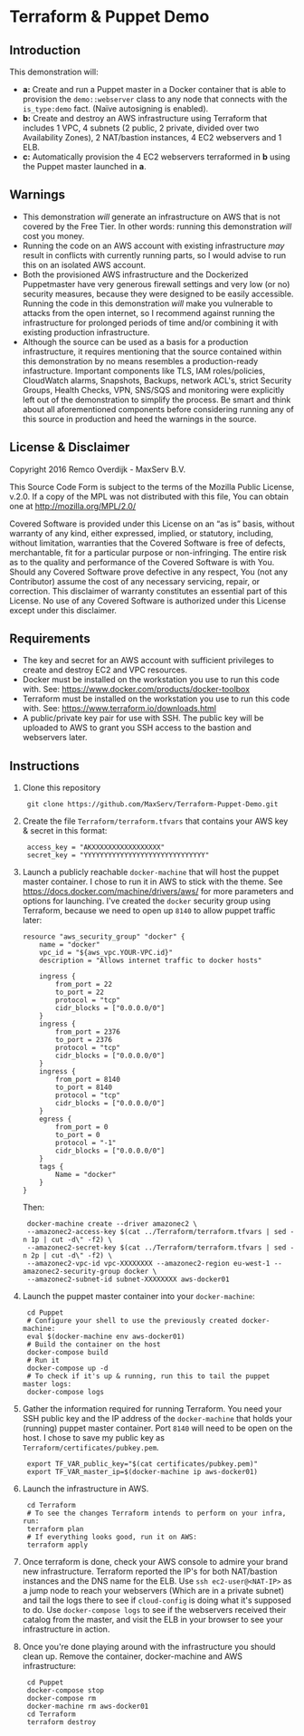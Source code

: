 # Terraform & Puppet Demo

## Introduction
This demonstration will:

- **a:** Create and run a Puppet master in a Docker container that is able to provision the `demo::webserver` class to any node that connects with the `is_type:demo` fact. (Naïve autosigning is enabled).
- **b:** Create and destroy an AWS infrastructure using Terraform that includes 1 VPC, 4 subnets (2 public, 2 private, divided over two Availability Zones), 2 NAT/bastion instances, 4 EC2 webservers and 1 ELB.
- **c:** Automatically provision the 4 EC2 webservers terraformed in **b** using the Puppet master launched in **a**.
 
## Warnings
- This demonstration *will* generate an infrastructure on AWS that is not covered by the Free Tier. In other words: running this demonstration *will* cost you money.
- Running the code on an AWS account with existing infrastructure *may* result in conflicts with currently running parts, so I would advise to run this on an isolated AWS account.
- Both the provisioned AWS infrastructure and the Dockerized Puppetmaster have very generous firewall settings and very low (or no) security measures, because they were designed to be easily accessible. Running the code in this demonstration *will* make you vulnerable to attacks from the open internet, so I recommend against running the infrastructure for prolonged periods of time and/or combining it with existing production infrastructure.
- Although the source can be used as a basis for a production infrastructure, it requires mentioning that the source contained within this demonstration by no means resembles a production-ready infastructure. Important components like TLS, IAM roles/policies, CloudWatch alarms, Snapshots, Backups, network ACL's, strict Security Groups, Health Checks, VPN, SNS/SQS and monitoring were explicitly left out of the demonstration to simplify the process. Be smart and think about all aforementioned components before considering running any of this source in production and heed the warnings in the source.

## License & Disclaimer

Copyright 2016 Remco Overdijk - MaxServ B.V.

This Source Code Form is subject to the terms of the Mozilla Public License, v.2.0. If a copy of the MPL was not distributed with this file, You can obtain one at http://mozilla.org/MPL/2.0/

Covered Software is provided under this License on an “as is” basis, without warranty of any kind, either expressed, implied, or statutory, including, without limitation, warranties that the Covered Software is free of defects, merchantable, fit for a particular purpose or non-infringing. The entire risk as to the quality and performance of the Covered Software is with You. Should any Covered Software prove defective in any respect, You (not any Contributor) assume the cost of any necessary servicing, repair, or correction. This disclaimer of warranty constitutes an essential part of this License. No use of  any Covered Software is authorized under this License except under this disclaimer.

## Requirements
- The key and secret for an AWS account with sufficient privileges to create and destroy EC2 and VPC resources.
- Docker must be installed on the workstation you use to run this code with. See: https://www.docker.com/products/docker-toolbox
- Terraform must be installed on the workstation you use to run this code with. See: https://www.terraform.io/downloads.html
- A public/private key pair for use with SSH. The public key will be uploaded to AWS to grant you SSH access to the bastion and webservers later.

## Instructions

1. Clone this repository

		git clone https://github.com/MaxServ/Terraform-Puppet-Demo.git

2. Create the file `Terraform/terraform.tfvars` that contains your AWS key & secret in this format:

		access_key = "AKXXXXXXXXXXXXXXXXX"
		secret_key = "YYYYYYYYYYYYYYYYYYYYYYYYYYYYYY"

3. Launch a publicly reachable `docker-machine` that will host the puppet master container. I chose to run it in AWS to stick with the theme. See https://docs.docker.com/machine/drivers/aws/ for more parameters and options for launching. I've created the `docker` security group using Terraform, because we need to open up `8140` to allow puppet traffic later:

	```
	resource "aws_security_group" "docker" {
  		name = "docker"
  		vpc_id = "${aws_vpc.YOUR-VPC.id}"
  		description = "Allows internet traffic to docker hosts"

  		ingress {
    		from_port = 22
    		to_port = 22
    		protocol = "tcp"
    		cidr_blocks = ["0.0.0.0/0"]
  		}
  		ingress {
    		from_port = 2376
    		to_port = 2376
    		protocol = "tcp"
    		cidr_blocks = ["0.0.0.0/0"]
  		}
  		ingress {
    		from_port = 8140
			to_port = 8140
			protocol = "tcp"
			cidr_blocks = ["0.0.0.0/0"]
  		}
  		egress {
    		from_port = 0
    		to_port = 0
    		protocol = "-1"
    		cidr_blocks = ["0.0.0.0/0"]
  		}
  		tags {
    		Name = "docker"
  		}
	}
	```
	Then:

		docker-machine create --driver amazonec2 \
		--amazonec2-access-key $(cat ../Terraform/terraform.tfvars | sed -n 1p | cut -d\" -f2) \
		--amazonec2-secret-key $(cat ../Terraform/terraform.tfvars | sed -n 2p | cut -d\" -f2) \
		--amazonec2-vpc-id vpc-XXXXXXXX --amazonec2-region eu-west-1 --amazonec2-security-group docker \
		--amazonec2-subnet-id subnet-XXXXXXXX aws-docker01

4. Launch the puppet master container into your `docker-machine`:
		
		cd Puppet
		# Configure your shell to use the previously created docker-machine:
		eval $(docker-machine env aws-docker01)
		# Build the container on the host
		docker-compose build
		# Run it
		docker-compose up -d
		# To check if it's up & running, run this to tail the puppet master logs:
		docker-compose logs

5. Gather the information required for running Terraform. You need your SSH public key and the IP address of the `docker-machine` that holds your (running) puppet master container. Port `8140` will need to be open on the host. I chose to save my public key as `Terraform/certificates/pubkey.pem`.
		
		export TF_VAR_public_key="$(cat certificates/pubkey.pem)"
		export TF_VAR_master_ip=$(docker-machine ip aws-docker01) 		

6. Launch the infrastructure in AWS.

		cd Terraform
		# To see the changes Terraform intends to perform on your infra, run:
		terraform plan
		# If everything looks good, run it on AWS:
		terraform apply

7. Once terraform is done, check your AWS console to admire your brand new infrastructure. Terraform reported the IP's for both NAT/bastion instances and the DNS name for the ELB. Use `ssh ec2-user@<NAT-IP>` as a jump node to reach your webservers (Which are in a private subnet) and tail the logs there to see if `cloud-config` is doing what it's supposed to do. Use `docker-compose logs` to see if the webservers received their catalog from the master, and visit the ELB in your browser to see your infrastructure in action.

8. Once you're done playing around with the infrastructure you should clean up. Remove the container, docker-machine and AWS infrastructure:

		cd Puppet
		docker-compose stop
		docker-compose rm
		docker-machine rm aws-docker01
		cd Terraform
		terraform destroy